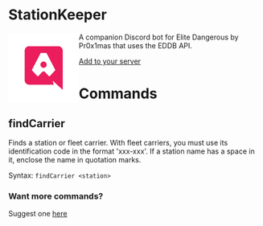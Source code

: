 # StationKeeper

<img src="assets/stationkeeperlogo2.png" alt="logo" style="width: 10em; float: left; clear: both;" />

A companion Discord bot for Elite Dangerous by Pr0x1mas that uses the EDDB API.

[Add to your server](https://discord.com/api/oauth2/authorize?client_id=721054385882398813&permissions=0&scope=bot)



# Commands

## findCarrier
Finds a station or fleet carrier. With fleet carriers, you must use its identification code in the format 'xxx-xxx'. If a station name has a space in it, enclose the name in quotation marks.

Syntax: `findCarrier <station>`

### Want more commands?

Suggest one [here](https://github.com/Pr0x1mas/station-keeper/issues/new?assignees=&labels=&template=feature_request.md&title=)